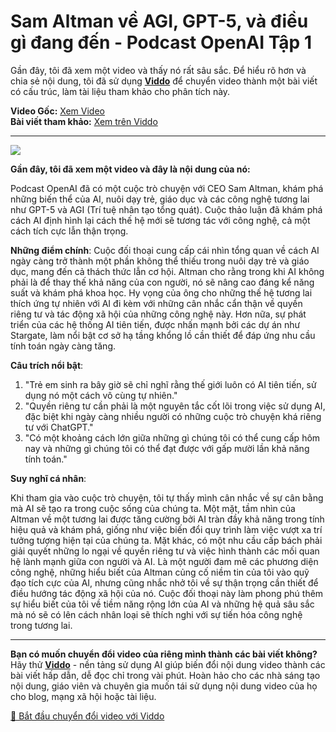 # Sam Altman về AGI, GPT-5, và điều gì đang đến - Podcast OpenAI Tập 1

Gần đây, tôi đã xem một video và thấy nó rất sâu sắc. Để hiểu rõ hơn và chia sẻ nội dung, tôi đã sử dụng **[Viddo](https://viddo.pro/)** để chuyển video thành một bài viết có cấu trúc, làm tài liệu tham khảo cho phân tích này.

**Video Gốc:** [Xem Video](https://www.youtube.com/watch?v=DB9mjd-65gw)  
**Bài viết tham khảo:** [Xem trên Viddo](https://viddo.pro/zh/video-result/4bdfd642-64f3-4be4-aa04-eb705c12a529)

---

![](https://www.youtube.com/embed/DB9mjd-65gw)

**Gần đây, tôi đã xem một video và đây là nội dung của nó:**

Podcast OpenAI đã có một cuộc trò chuyện với CEO Sam Altman, khám phá những biến thể của AI, nuôi dạy trẻ, giáo dục và các công nghệ tương lai như GPT-5 và AGI (Trí tuệ nhân tạo tổng quát). Cuộc thảo luận đã khám phá cách AI định hình lại cách thế hệ mới sẽ tương tác với công nghệ, cả một cách tích cực lẫn thận trọng.

**Những điểm chính**: Cuộc đối thoại cung cấp cái nhìn tổng quan về cách AI ngày càng trở thành một phần không thể thiếu trong nuôi dạy trẻ và giáo dục, mang đến cả thách thức lẫn cơ hội. Altman cho rằng trong khi AI không phải là để thay thế khả năng của con người, nó sẽ nâng cao đáng kể năng suất và khám phá khoa học. Hy vọng của ông cho những thế hệ tương lai thích ứng tự nhiên với AI đi kèm với những cân nhắc cẩn thận về quyền riêng tư và tác động xã hội của những công nghệ này. Hơn nữa, sự phát triển của các hệ thống AI tiên tiến, được nhấn mạnh bởi các dự án như Stargate, làm nổi bật cơ sở hạ tầng khổng lồ cần thiết để đáp ứng nhu cầu tính toán ngày càng tăng.

**Câu trích nổi bật**:

1. "Trẻ em sinh ra bây giờ sẽ chỉ nghĩ rằng thế giới luôn có AI tiên tiến, sử dụng nó một cách vô cùng tự nhiên."
2. "Quyền riêng tư cần phải là một nguyên tắc cốt lõi trong việc sử dụng AI, đặc biệt khi ngày càng nhiều người có những cuộc trò chuyện khá riêng tư với ChatGPT."
3. "Có một khoảng cách lớn giữa những gì chúng tôi có thể cung cấp hôm nay và những gì chúng tôi có thể đạt được với gấp mười lần khả năng tính toán."

**Suy nghĩ cá nhân**:

Khi tham gia vào cuộc trò chuyện, tôi tự thấy mình cân nhắc về sự cân bằng mà AI sẽ tạo ra trong cuộc sống của chúng ta. Một mặt, tầm nhìn của Altman về một tương lai được tăng cường bởi AI tràn đầy khả năng trong tính hiệu quả và khám phá, giống như việc biến đổi quy trình làm việc vượt xa trí tưởng tượng hiện tại của chúng ta. Mặt khác, có một nhu cầu cấp bách phải giải quyết những lo ngại về quyền riêng tư và việc hình thành các mối quan hệ lành mạnh giữa con người và AI. Là một người đam mê các phương diện công nghệ, những hiểu biết của Altman củng cố niềm tin của tôi vào quỹ đạo tích cực của AI, nhưng cũng nhắc nhở tôi về sự thận trọng cần thiết để điều hướng tác động xã hội của nó. Cuộc đối thoại này làm phong phú thêm sự hiểu biết của tôi về tiềm năng rộng lớn của AI và những hệ quả sâu sắc mà nó sẽ có lên cách nhân loại sẽ thích nghi với sự tiến hóa công nghệ trong tương lai.

---

**Bạn có muốn chuyển đổi video của riêng mình thành các bài viết không?** Hãy thử **[Viddo](https://viddo.pro/)** - nền tảng sử dụng AI giúp biến đổi nội dung video thành các bài viết hấp dẫn, dễ đọc chỉ trong vài phút. Hoàn hảo cho các nhà sáng tạo nội dung, giáo viên và chuyên gia muốn tái sử dụng nội dung video của họ cho blog, mạng xã hội hoặc tài liệu.

[🚀 Bắt đầu chuyển đổi video với Viddo](https://viddo.pro/)